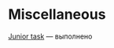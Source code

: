 # Miscellaneous

[Junior task](https://github.com/CodingPenguinParty/kernel/blob/master/test_assignment.md) — выполнено
